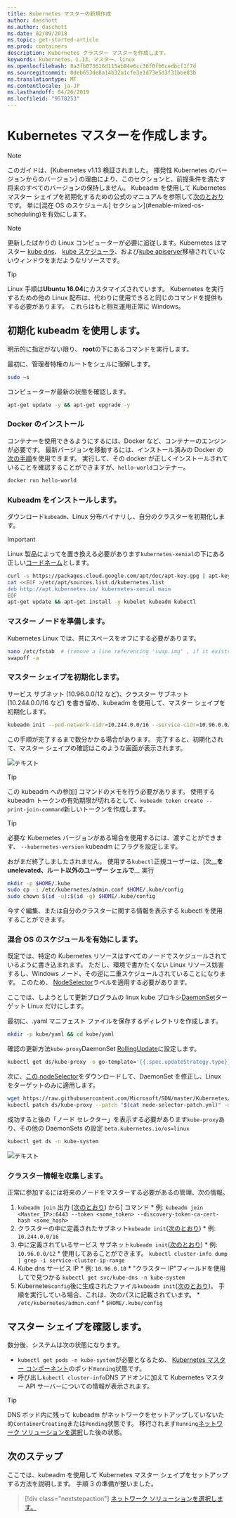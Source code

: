 ```yaml
---
title: Kubernetes マスターの新規作成
author: daschott
ms.author: daschott
ms.date: 02/09/2018
ms.topic: get-started-article
ms.prod: containers
description: Kubernetes クラスター マスターを作成します。
keywords: kubernetes、1.13、マスター、linux
ms.openlocfilehash: 8a3fb073616d115ab84e6cc36f0fb6cedbcf1f7d
ms.sourcegitcommit: 0deb653de8a14b32a1cfe3e1d73e5d3f31bbe83b
ms.translationtype: MT
ms.contentlocale: ja-JP
ms.lasthandoff: 04/26/2019
ms.locfileid: "9578253"
---
```

# <a name="creating-a-kubernetes-master"></a>Kubernetes マスターを作成します。 #
> [!NOTE]
> このガイドは、[Kubernetes v1.13 検証されました。 揮発性 Kubernetes のバージョンからのバージョン] の理由により、このセクションと、前提条件を満たす将来のすべてのバージョンの保持しません。 Kubeadm を使用して Kubernetes マスター シェイプを初期化するための公式のマニュアルを参照して[次のとおり](https://kubernetes.io/docs/setup/independent/install-kubeadm/)です。 単に[混在 OS のスケジュール] セクション](#enable-mixed-os-scheduling)を有効にします。

> [!NOTE]  
> 更新したばかりの Linux コンピューターが必要に追従します。Kubernetes はマスター [kube dns](https://kubernetes.io/docs/concepts/services-networking/dns-pod-service/)、 [kube スケジューラ](https://kubernetes.io/docs/reference/command-line-tools-reference/kube-scheduler/)、および[kube apiserver](https://kubernetes.io/docs/reference/command-line-tools-reference/kube-apiserver/)移植されていないウィンドウをまだようなリソースです。 

> [!tip]
> Linux 手順は**Ubuntu 16.04**にカスタマイズされています。 Kubernetes を実行するための他の Linux 配布は、代わりに使用できると同じのコマンドを提供もする必要があります。 これらはもと相互運用正常に Windows。


## <a name="initialization-using-kubeadm"></a>初期化 kubeadm を使用します。 ##
明示的に指定がない限り、 **root**の下にあるコマンドを実行します。

最初に、管理者特権のルートをシェルに理解します。

```bash
sudo –s
```

コンピューターが最新の状態を確認します。

```bash
apt-get update -y && apt-get upgrade -y
```

### <a name="install-docker"></a>Docker のインストール ###
コンテナーを使用できるようにするには、Docker など、コンテナーのエンジンが必要です。 最新バージョンを移動するには、インストール済みの Docker の[次の手順](https://docs.docker.com/install/linux/docker-ce/ubuntu/)を使用できます。 実行して、その docker が正しくインストールされていることを確認することができますが、`hello-world`コンテナー。

```bash
docker run hello-world
```

### <a name="install-kubeadm"></a>Kubeadm をインストールします。 ###
ダウンロード`kubeadm`、Linux 分布バイナリし、自分のクラスターを初期化します。

> [!Important]  
> Linux 製品によってを置き換える必要があります`kubernetes-xenial`の下にある正しい[コードネーム](https://wiki.ubuntu.com/Releases)とします。

```bash
curl -s https://packages.cloud.google.com/apt/doc/apt-key.gpg | apt-key add -
cat <<EOF >/etc/apt/sources.list.d/kubernetes.list
deb http://apt.kubernetes.io/ kubernetes-xenial main
EOF
apt-get update && apt-get install -y kubelet kubeadm kubectl 
```

### <a name="prepare-the-master-node"></a>マスター ノードを準備します。 ###
Kubernetes Linux では、共にスペースをオフにする必要があります。

```bash
nano /etc/fstab  # (remove a line referencing 'swap.img' , if it exists)
swapoff -a 
```

### <a name="initialize-master"></a>マスター シェイプを初期化します。 ###
サービス サブネット (10.96.0.0/12 など)、クラスター サブネット (10.244.0.0/16 など) を書き留め、kubeadm を使用して、マスター シェイプを初期化します。

```bash
kubeadm init --pod-network-cidr=10.244.0.0/16 --service-cidr=10.96.0.0/12
```

この手順が完了するまで数分かかる場合があります。 完了すると、初期化されて、マスター シェイプの確認はこのような画面が表示されます。

![テキスト](media/kubeadm-init.png)

> [!tip]
> この kubeadm への参加] コマンドのメモを行う必要があります。 使用する kubeadm トークンの有効期限が切れるとして、`kubeadm token create --print-join-command`新しいトークンを作成します。

> [!tip]
> 必要な Kubernetes バージョンがある場合を使用するには、渡すことができます、 `--kubernetes-version` kubeadm にフラグを設定します。

おがまだ終了しましたされません。 使用する`kubectl`正規ユーザーは、[次__**を unelevated、ルート以外のユーザー シェルで**__ 実行

```bash
mkdir -p $HOME/.kube
sudo cp -i /etc/kubernetes/admin.conf $HOME/.kube/config
sudo chown $(id -u):$(id -g) $HOME/.kube/config
```
今すぐ編集、または自分のクラスターに関する情報を表示する kubectl を使用することができます。

### <a name="enable-mixed-os-scheduling"></a>混合 OS のスケジュールを有効にします。 ###
既定では、特定の Kubernetes リソースはすべてのノードでスケジュールされているように書き込まれます。 ただし、環境で書かたくない Linux リソース妨害するし、Windows ノード、その逆に二重スケジュールされていることになります。 このため、 [NodeSelector](https://kubernetes.io/docs/concepts/configuration/assign-pod-node/#nodeselector)ラベルを適用する必要があります。 

ここでは、しようとして更新プログラムの linux kube プロキシ[DaemonSet](https://kubernetes.io/docs/concepts/workloads/controllers/daemonset/)ターゲット Linux だけにします。

最初に、.yaml マニフェスト ファイルを保存するディレクトリを作成します。
```bash
mkdir -p kube/yaml && cd kube/yaml
```

確認の更新方法`kube-proxy`DaemonSet [RollingUpdate](https://kubernetes.io/docs/tasks/manage-daemon/update-daemon-set/)に設定します。

```bash
kubectl get ds/kube-proxy -o go-template='{{.spec.updateStrategy.type}}{{"\n"}}' --namespace=kube-system
```

次に、[この nodeSelector](https://github.com/Microsoft/SDN/tree/master/Kubernetes/flannel/l2bridge/manifests/node-selector-patch.yml)をダウンロードして、DaemonSet を修正し、Linux をターゲットのみに適用します。

```bash
wget https://raw.githubusercontent.com/Microsoft/SDN/master/Kubernetes/flannel/l2bridge/manifests/node-selector-patch.yml
kubectl patch ds/kube-proxy --patch "$(cat node-selector-patch.yml)" -n=kube-system
```

成功すると後の「ノード セレクター」を表示する必要があります`kube-proxy`あり、その他の DaemonSets の設定 `beta.kubernetes.io/os=linux`

```bash
kubectl get ds -n kube-system
```

![テキスト](media/kube-proxy-ds.png)

### <a name="collect-cluster-information"></a>クラスター情報を収集します。 ###
正常に参加するには将来のノードをマスターする必要があるの管理、次の情報。
  1. `kubeadm join` 出力 ([次のとおり](#initialize-master)) から] コマンド
    * 例: `kubeadm join <Master_IP>:6443 --token <some_token> --discovery-token-ca-cert-hash <some_hash>`
  2. クラスターの中に定義されたサブネット`kubeadm init`([次のとおり](#initialize-master))
    * 例: `10.244.0.0/16`
  3. 中に定義されているサービス サブネット`kubeadm init`([次のとおり](#initialize-master))
    * 例: `10.96.0.0/12`
    * 使用してあることができます。 `kubectl cluster-info dump | grep -i service-cluster-ip-range`
  4. Kube dns サービス IP 
    * 例: `10.96.0.10`
    * "クラスター IP"フィールドを使用してで見つかる `kubectl get svc/kube-dns -n kube-system`
  5. Kubernetes`config`後に生成されたファイル`kubeadm init`([次のとおり](#initialize-master))。 手順を実行している場合、これは、次のパスに記載されています。
    * `/etc/kubernetes/admin.conf`
    * `$HOME/.kube/config`

## <a name="verifying-the-master"></a>マスター シェイプを確認します。 ##
数分後、システムは次の状態になります。

  - `kubectl get pods -n kube-system`が必要となるため、 [Kubernetes マスター コンポーネント](https://kubernetes.io/docs/concepts/overview/components/#master-components)のポッド`Running`状態です。
  - 呼び出し`kubectl cluster-info`DNS アドオンに加えて Kubernetes マスター API サーバーについての情報が表示されます。
  
> [!tip]
> DNS ポッド内に残って kubeadm がネットワークをセットアップしていないため`ContainerCreating`または`Pending`状態です。 移行されます`Running`[ネットワーク ソリューションを選択](./network-topologies.md)した後の状態。

## <a name="next-steps"></a>次のステップ ## 
ここでは、kubeadm を使用して Kubernetes マスター シェイプをセットアップする方法を説明します。 手順 3 の準備が整いました。

> [!div class="nextstepaction"]
> [ネットワーク ソリューションを選択します。](./network-topologies.md)